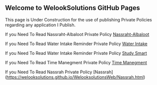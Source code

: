 ## Welcome to WelookSolutions GitHub Pages

This page is Under Construction for the use of publishing Private Policies regarding any application I Publish. 


If you Need To Read Nassraht-Albaloot Private Policy [Nassraht-Albaloot](https://welooksolutions.github.io/WelooksolutionsWeb/Nassrah-Albaloot.html)

If you Need To Read Water Intake Reminder Private Policy [Water Intake](https://welooksolutions.github.io/WelooksolutionsWeb/WaterIntake.html)

If you Need To Read Water Intake Reminder Private Policy [Study Smart](https://welooksolutions.github.io/WelooksolutionsWeb/studysmartfree.html)

If you Need To Read Time Manegment Private Policy [Time Manegment](https://welooksolutions.github.io/WelooksolutionsWeb/TimeManagement.html)

If you Need To Read Nassrah Private Policy [Nassrah]
(https://welooksolutions.github.io/WelooksolutionsWeb/Nassrah.html)

